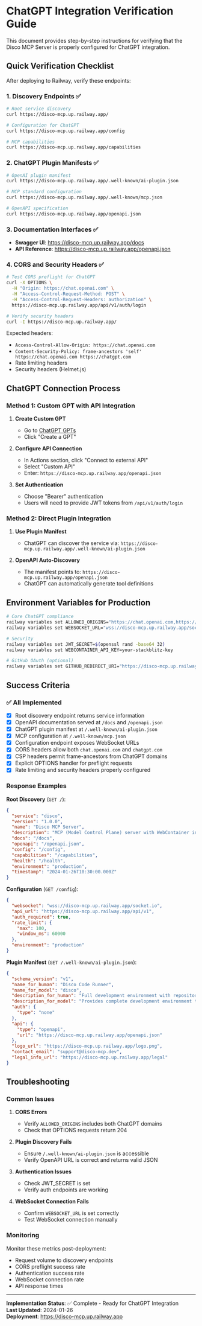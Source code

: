 # ChatGPT Integration Verification Guide

This document provides step-by-step instructions for verifying that the Disco MCP Server is properly configured for ChatGPT integration.

## Quick Verification Checklist

After deploying to Railway, verify these endpoints:

### 1. Discovery Endpoints ✅

```bash
# Root service discovery
curl https://disco-mcp.up.railway.app/

# Configuration for ChatGPT
curl https://disco-mcp.up.railway.app/config

# MCP capabilities
curl https://disco-mcp.up.railway.app/capabilities
```

### 2. ChatGPT Plugin Manifests ✅

```bash
# OpenAI plugin manifest
curl https://disco-mcp.up.railway.app/.well-known/ai-plugin.json

# MCP standard configuration
curl https://disco-mcp.up.railway.app/.well-known/mcp.json

# OpenAPI specification
curl https://disco-mcp.up.railway.app/openapi.json
```

### 3. Documentation Interfaces ✅

- **Swagger UI**: https://disco-mcp.up.railway.app/docs
- **API Reference**: https://disco-mcp.up.railway.app/openapi.json

### 4. CORS and Security Headers ✅

```bash
# Test CORS preflight for ChatGPT
curl -X OPTIONS \
  -H "Origin: https://chat.openai.com" \
  -H "Access-Control-Request-Method: POST" \
  -H "Access-Control-Request-Headers: authorization" \
  https://disco-mcp.up.railway.app/api/v1/auth/login

# Verify security headers
curl -I https://disco-mcp.up.railway.app/
```

Expected headers:

- `Access-Control-Allow-Origin: https://chat.openai.com`
- `Content-Security-Policy: frame-ancestors 'self' https://chat.openai.com https://chatgpt.com`
- Rate limiting headers
- Security headers (Helmet.js)

## ChatGPT Connection Process

### Method 1: Custom GPT with API Integration

1. **Create Custom GPT**
   - Go to [ChatGPT GPTs](https://chat.openai.com/gpts)
   - Click "Create a GPT"

2. **Configure API Connection**
   - In Actions section, click "Connect to external API"
   - Select "Custom API"
   - Enter: `https://disco-mcp.up.railway.app/openapi.json`

3. **Set Authentication**
   - Choose "Bearer" authentication
   - Users will need to provide JWT tokens from `/api/v1/auth/login`

### Method 2: Direct Plugin Integration

1. **Use Plugin Manifest**
   - ChatGPT can discover the service via: `https://disco-mcp.up.railway.app/.well-known/ai-plugin.json`

2. **OpenAPI Auto-Discovery**
   - The manifest points to: `https://disco-mcp.up.railway.app/openapi.json`
   - ChatGPT can automatically generate tool definitions

## Environment Variables for Production

```bash
# Core ChatGPT compliance
railway variables set ALLOWED_ORIGINS="https://chat.openai.com,https://chatgpt.com"
railway variables set WEBSOCKET_URL="wss://disco-mcp.up.railway.app/socket.io"

# Security
railway variables set JWT_SECRET=$(openssl rand -base64 32)
railway variables set WEBCONTAINER_API_KEY=your-stackblitz-key

# GitHub OAuth (optional)
railway variables set GITHUB_REDIRECT_URI="https://disco-mcp.up.railway.app/oauth/github/callback"
```

## Success Criteria

### ✅ All Implemented

- [x] Root discovery endpoint returns service information
- [x] OpenAPI documentation served at `/docs` and `/openapi.json`
- [x] ChatGPT plugin manifest at `/.well-known/ai-plugin.json`
- [x] MCP configuration at `/.well-known/mcp.json`
- [x] Configuration endpoint exposes WebSocket URLs
- [x] CORS headers allow both `chat.openai.com` and `chatgpt.com`
- [x] CSP headers permit frame-ancestors from ChatGPT domains
- [x] Explicit OPTIONS handler for preflight requests
- [x] Rate limiting and security headers properly configured

### Response Examples

**Root Discovery** (`GET /`):

```json
{
  "service": "disco",
  "version": "1.0.0",
  "name": "Disco MCP Server",
  "description": "MCP (Model Control Plane) server with WebContainer integration for ChatGPT",
  "docs": "/docs",
  "openapi": "/openapi.json",
  "config": "/config",
  "capabilities": "/capabilities",
  "health": "/health",
  "environment": "production",
  "timestamp": "2024-01-26T10:30:00.000Z"
}
```

**Configuration** (`GET /config`):

```json
{
  "websocket": "wss://disco-mcp.up.railway.app/socket.io",
  "api_url": "https://disco-mcp.up.railway.app/api/v1",
  "auth_required": true,
  "rate_limit": {
    "max": 100,
    "window_ms": 60000
  },
  "environment": "production"
}
```

**Plugin Manifest** (`GET /.well-known/ai-plugin.json`):

```json
{
  "schema_version": "v1",
  "name_for_human": "Disco Code Runner",
  "name_for_model": "disco",
  "description_for_human": "Full development environment with repository access, terminal operations, and computer use capabilities.",
  "description_for_model": "Provides complete development environment through WebContainers with file operations, git integration, terminal access, and browser automation for code development and testing.",
  "auth": {
    "type": "none"
  },
  "api": {
    "type": "openapi",
    "url": "https://disco-mcp.up.railway.app/openapi.json"
  },
  "logo_url": "https://disco-mcp.up.railway.app/logo.png",
  "contact_email": "support@disco-mcp.dev",
  "legal_info_url": "https://disco-mcp.up.railway.app/legal"
}
```

## Troubleshooting

### Common Issues

1. **CORS Errors**
   - Verify `ALLOWED_ORIGINS` includes both ChatGPT domains
   - Check that OPTIONS requests return 204

2. **Plugin Discovery Fails**
   - Ensure `/.well-known/ai-plugin.json` is accessible
   - Verify OpenAPI URL is correct and returns valid JSON

3. **Authentication Issues**
   - Check JWT_SECRET is set
   - Verify auth endpoints are working

4. **WebSocket Connection Fails**
   - Confirm `WEBSOCKET_URL` is set correctly
   - Test WebSocket connection manually

### Monitoring

Monitor these metrics post-deployment:

- Request volume to discovery endpoints
- CORS preflight success rate
- Authentication success rate
- WebSocket connection rate
- API response times

---

**Implementation Status**: ✅ Complete - Ready for ChatGPT Integration  
**Last Updated**: 2024-01-26  
**Deployment**: https://disco-mcp.up.railway.app
